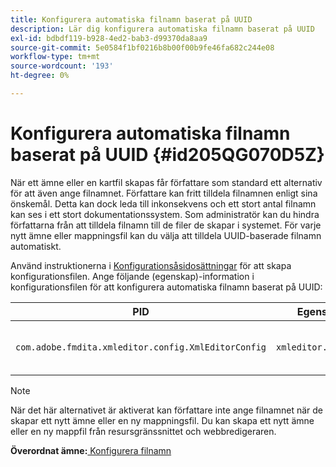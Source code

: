 ```yaml
---
title: Konfigurera automatiska filnamn baserat på UUID
description: Lär dig konfigurera automatiska filnamn baserat på UUID
exl-id: bdbdf119-b928-4ed2-bab3-d99370da8aa9
source-git-commit: 5e0584f1bf0216b8b00f00b9fe46fa682c244e08
workflow-type: tm+mt
source-wordcount: '193'
ht-degree: 0%

---
```


# Konfigurera automatiska filnamn baserat på UUID {#id205QG070D5Z}

När ett ämne eller en kartfil skapas får författare som standard ett alternativ för att även ange filnamnet. Författare kan fritt tilldela filnamnen enligt sina önskemål. Detta kan dock leda till inkonsekvens och ett stort antal filnamn kan ses i ett stort dokumentationssystem. Som administratör kan du hindra författarna från att tilldela filnamn till de filer de skapar i systemet. För varje nytt ämne eller mappningsfil kan du välja att tilldela UUID-baserade filnamn automatiskt.

Använd instruktionerna i [Konfigurationsåsidosättningar](download-install-additional-config-override.md#) för att skapa konfigurationsfilen. Ange följande \(egenskap\)-information i konfigurationsfilen för att konfigurera automatiska filnamn baserat på UUID:

| PID | Egenskapsnyckel | Egenskapsvärde |
|---|------------|--------------|
| `com.adobe.fmdita.xmleditor.config.XmlEditorConfig` | `xmleditor.uniquefilenames` | Boolean \(true/false\).<br> **Standardvärde**: false |

>[!NOTE]
>
> När det här alternativet är aktiverat kan författare inte ange filnamnet när de skapar ett nytt ämne eller en ny mappningsfil. Du kan skapa ett nytt ämne eller en ny mappfil från resursgränssnittet och webbredigeraren.

**Överordnat ämne:**[ Konfigurera filnamn](conf-file-names.md)
